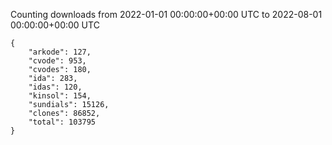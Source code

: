
Counting downloads from 2022-01-01 00:00:00+00:00 UTC to 2022-08-01 00:00:00+00:00 UTC

```
{
    "arkode": 127,
    "cvode": 953,
    "cvodes": 180,
    "ida": 283,
    "idas": 120,
    "kinsol": 154,
    "sundials": 15126,
    "clones": 86852,
    "total": 103795
}
```
